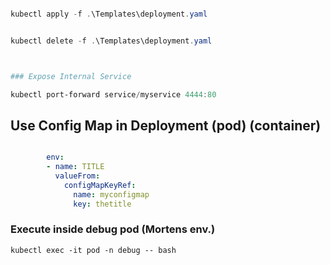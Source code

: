 ```powershell

kubectl apply -f .\Templates\deployment.yaml


kubectl delete -f .\Templates\deployment.yaml



### Expose Internal Service

kubectl port-forward service/myservice 4444:80

```

## Use Config Map in Deployment (pod) (container)

```yaml

        env:
        - name: TITLE
          valueFrom:
            configMapKeyRef:
              name: myconfigmap
              key: thetitle

```

### Execute inside debug pod (Mortens env.)

```
kubectl exec -it pod -n debug -- bash

```